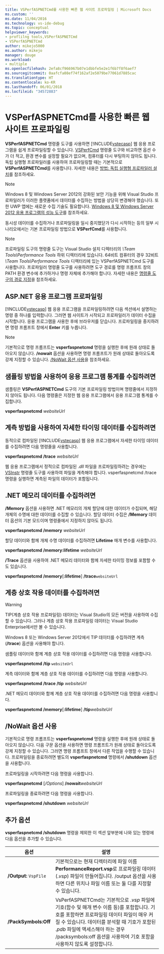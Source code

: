 ```yaml
---
title: VSPerfASPNETCmd를 사용한 빠른 웹 사이트 프로파일링 | Microsoft Docs
ms.custom: ''
ms.date: 11/04/2016
ms.technology: vs-ide-debug
ms.topic: conceptual
helpviewer_keywords:
- proflilng tools,VSPerfASPNETCmd
- VSPerfASPNETCmd
author: mikejo5000
ms.author: mikejo
manager: douge
ms.workload:
- multiple
ms.openlocfilehash: 2efa8cf966967b07e1dbbfe5e2e1f6b7f8f6aef7
ms.sourcegitcommit: 0aafcfa08ef74f162af2e5079be77061d7885cac
ms.translationtype: HT
ms.contentlocale: ko-KR
ms.lasthandoff: 06/01/2018
ms.locfileid: "34572883"
---
```

# <a name="rapid-web-site-profiling-with-vsperfaspnetcmd"></a>VSPerfASPNETCmd를 사용한 빠른 웹 사이트 프로파일링

**VSPerfASPNETCmd** 명령줄 도구를 사용하면 [!INCLUDE[vstecasp](../code-quality/includes/vstecasp_md.md)] 웹 응용 프로그램을 쉽게 프로파일링할 수 있습니다. [VSPerfCmd](../profiling/vsperfcmd.md) 명령줄 도구와 비교하면 옵션 수가 더 적고, 환경 변수를 설정할 필요가 없으며, 컴퓨터를 다시 부팅하지 않아도 됩니다. 독립 실행형 프로파일러를 사용하여 프로파일링할 때는 기본적으로 **VSPerfASPNETCmd**를 사용합니다. 자세한 내용은 [방법: 독립 실행형 프로파일러 설치](../profiling/how-to-install-the-stand-alone-profiler.md)를 참조하세요.

> [!NOTE]
> Windows 8 및 Windows Server 2012의 강화된 보안 기능을 위해 Visual Studio 프로파일러가 이러한 플랫폼에서 데이터를 수집하는 방법을 상당히 변경해야 했습니다. 또한 UWP 앱에는 새로운 수집 기술도 필요합니다. [Windows 8 및 Windows Server 2012 응용 프로그램의 성능 도구](../profiling/performance-tools-on-windows-8-and-windows-server-2012-applications.md)를 참조하세요.

 동시성 데이터를 수집하거나 프로파일링을 일시 중지했닫가 다시 시작하는 등의 일부 시나리오에서는 기본 프로파일링 방법으로 **VSPerfCmd**를 사용합니다.

> [!NOTE]
> 프로파일링 도구의 명령줄 도구는 Visual Studio 설치 디렉터리의 *\Team Tools\Performance Tools* 하위 디렉터리에 있습니다. 64비트 컴퓨터의 경우 32비트 *\Team Tools\Performance Tools* 디렉터리에 있는 VSPerfASPNETCmd 도구를 사용합니다. 프로파일러 명령줄 도구를 사용하려면 도구 경로를 명령 프롬프트 창의 PATH 환경 변수에 추가하거나 명령 자체에 추가해야 합니다. 자세한 내용은 [명령줄 도구의 경로 지정](../profiling/specifying-the-path-to-profiling-tools-command-line-tools.md)을 참조하세요.

## <a name="profiling-an-aspnet-application"></a>ASP.NET 응용 프로그램 프로파일링

[!INCLUDE[vstecasp](../code-quality/includes/vstecasp_md.md)] 웹 응용 프로그램을 프로파일링하려면 다음 섹션에서 설명하는 명령 중 하나를 입력합니다. 그러면 웹 사이트가 시작되고 프로파일러가 데이터 수집을 시작합니다. 응용 프로그램을 사용한 후에 브라우저를 닫습니다. 프로파일링을 중지하려면 명령 프롬프트 창에서 **Enter** 키를 누릅니다.

> [!NOTE]
> 기본적으로 명령 프롬프트는 **vsperfaspnetcmd** 명령을 실행한 후에 원래 상태로 돌아오지 않습니다. **/nowait** 옵션을 사용하면 명령 프롬프트가 원래 상태로 돌아오도록 강제 지정할 수 있습니다. [/NoWait 옵션 사용](#UsingNoWait)을 참조하세요.

## <a name="to-collect-application-statistics-by-using-the-sampling-method"></a>샘플링 방법을 사용하여 응용 프로그램 통계를 수집하려면
 샘플링은 **VSPerfASPNETCmd** 도구의 기본 프로파일링 방법이며 명령줄에서 지정하지 않아도 됩니다. 다음 명령줄은 지정한 웹 응용 프로그램에서 응용 프로그램 통계를 수집합니다.

 **vsperfaspnetcmd**  *websiteUrl*

## <a name="to-collect-detailed-timing-data-by-using-the-instrumentation-method"></a>계측 방법을 사용하여 자세한 타이밍 데이터를 수집하려면

동적으로 컴파일된 [!INCLUDE[vstecasp](../code-quality/includes/vstecasp_md.md)] 웹 응용 프로그램에서 자세한 타이밍 데이터를 수집하려면 다음 명령줄을 사용합니다.

**vsperfaspnetcmd /trace**  *websiteUrl*

웹 응용 프로그램에서 정적으로 컴파일된 .*dll* 파일을 프로파일링하려는 경우에는 [VSInstr](../profiling/vsinstr.md) 명령줄 도구를 사용하여 파일을 계측해야 합니다. vsperfaspnetcmd /trace 명령을 실행하면 계측된 파일의 데이터가 포함됩니다.

## <a name="to-collect-net-memory-data"></a>.NET 메모리 데이터를 수집하려면

**/Memory** 옵션을 사용하면 .NET 메모리의 개체 할당에 대한 데이터가 수집되며, 해당 개체의 수명에 대한 데이터를 수집할 수 있습니다. 할당 데이터 수집은 **/Memory** 데이터 옵션의 기본 모드이며 명령줄에서 지정하지 않아도 됩니다.

 **vsperfaspnetcmd /memory** *websiteUrl*

 할당 데이터와 함께 개체 수명 데이터를 수집하려면 **Lifetime** 매개 변수를 사용합니다.

 **vsperfaspnetcmd /memory:lifetime** *websiteUrl*

 **/Trace** 옵션을 사용하여 .NET 메모리 데이터와 함께 자세한 타이밍 정보를 포함할 수도 있습니다.

 **vsperfaspnetcmd /memory**[**:lifetime**] **/trace**`websiteUrl`

## <a name="to-collect-tier-interaction-data"></a>계층 상호 작용 데이터를 수집하려면

> [!WARNING]
> TIP(계층 상호 작용 프로파일링) 데이터는 Visual Studio의 모든 버전을 사용하여 수집할 수 있습니다. 그러나 계층 상호 작용 프로파일링 데이터는 Visual Studio Enterprise에서만 볼 수 있습니다.
>
> Windows 8 또는 Windows Server 2012에서 TIP 데이터를 수집하려면 계측(**/trace**) 옵션을 사용해야 합니다.

샘플링 데이터와 함께 계층 상호 작용 데이터를 수집하려면 다음 명령을 사용합니다.

**vsperfaspnetcmd /tip** `websiteUrl`

계측 데이터와 함께 계층 상호 작용 데이터를 수집하려면 다음 명령을 사용합니다.

**vsperfaspnetcmd /trace /tip** *websiteUrl*

.NET 메모리 데이터와 함께 계층 상호 작용 데이터를 수집하려면 다음 명령을 사용합니다.

**vsperfaspnetcmd /memory**[**:lifetime**] **/tip***websiteUrl*

## <a name="UsingNoWait"></a> /NoWait 옵션 사용

기본적으로 명령 프롬프트는 **vsperfaspnetcmd** 명령을 실행한 후에 원래 상태로 돌아오지 않습니다. 다음 구문 옵션을 사용하면 명령 프롬프트가 원래 상태로 돌아오도록 강제 지정할 수 있습니다. 그러면 명령 프롬프트 창에서 다른 작업을 수행할 수 있습니다. 프로파일링을 종료하려면 별도의 **vsperfaspnetcmd** 명령에서 **/shutdown** 옵션을 사용합니다.

프로파일링을 시작하려면 다음 명령을 사용합니다.

**vsperfaspnetcmd** [*/Options*] **/nowait***websiteUrl*

프로파일링을 종료하려면 다음 명령을 사용합니다.

**vsperfaspnetcmd /shutdown** *websiteUrl*

## <a name="additional-options"></a>추가 옵션

**vsperfaspnetcmd /shutdown** 명령을 제외한 이 섹션 앞부분에 나와 있는 명령에 다음 옵션을 추가할 수 있습니다.

|옵션|설명|
|------------|-----------------|
|**/Output:** `VspFile`|기본적으로는 현재 디렉터리에 파일 이름 **PerformanceReport.vsp**로 프로파일링 데이터(.*vsp*) 파일이 만들어집니다. /output 옵션을 사용하면 다른 위치나 파일 이름 또는 둘 다를 지정할 수 있습니다.|
|**/PackSymbols:Off**|VsPerfASPNETCmd는 기본적으로 .*vsp* 파일에 기호(함수 및 매개 변수 이름 등)를 포함합니다. 기호를 포함하면 프로파일링 데이터 파일이 매우 커질 수 있습니다. 데이터를 분석할 때 기호가 포함된 .*pdb* 파일에 액세스해야 하는 경우 /packsymbols:off 옵션을 사용하여 기호 포함을 사용하지 않도록 설정합니다.|
